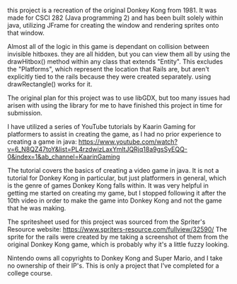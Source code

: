 this project is a recreation of the original Donkey Kong from 1981. It was made for CSCI 282 (Java programming 2) and has been built solely within java, utilizing JFrame for creating the window and rendering sprites onto that window.

Almost all of the logic in this game is dependant on collision between invisible hitboxes. they are all hidden, but you can view them all by using the drawHitbox() method within any class that extends "Entity".
This excludes the "Platforms", which represent the location that Rails are, but aren't explicitly tied to the rails because they were created separately. using drawRectangle() works for it.

The original plan for this project was to use libGDX, but too many issues had arisen with using the library for me to have finished this project in time for submission.

I have utilized a series of YouTube tutorials by Kaarin Gaming for platformers to assist in creating the game, as I had no prior experience to creating a game in java:
https://www.youtube.com/watch?v=6_N8QZ47toY&list=PL4rzdwizLaxYmltJQRjq18a9gsSyEQQ-0&index=1&ab_channel=KaarinGaming

The tutorial covers the basics of creating a video game in java. It is not a tutorial for Donkey Kong in particular, but just platformers in general, which is the genre of games Donkey Kong falls within.
It was very helpful in getting me started on creating my game, but I stopped following it after the 10th video in order to make the game into Donkey Kong and not the game that he was making.

The spritesheet used for this project was sourced from the Spriter's Resource website: https://www.spriters-resource.com/fullview/32590/
The sprite for the rails were created by me taking a screenshot of them from the original Donkey Kong game, which is probably why it's a little fuzzy looking.

Nintendo owns all copyrights to Donkey Kong and Super Mario, and I take no ownership of their IP's. This is only a project that I've completed for a college course.
